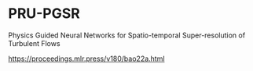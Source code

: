 # PRU-PGSR
Physics Guided Neural Networks for Spatio-temporal Super-resolution of Turbulent Flows

https://proceedings.mlr.press/v180/bao22a.html
